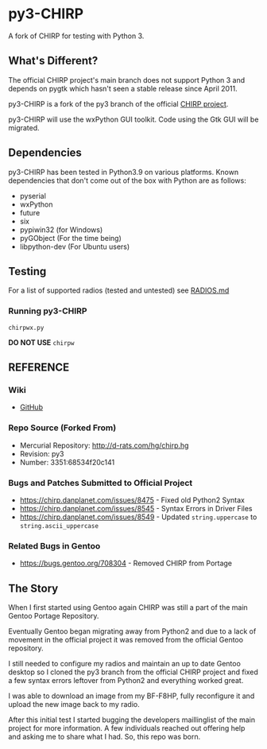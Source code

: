 # py3-CHIRP
A fork of CHIRP for testing with Python 3.

## What's Different?
The official CHIRP project's main branch does not support Python 3 and depends on pygtk which hasn't seen a stable release since April 2011.

py3-CHIRP is a fork of the py3 branch of the official [CHIRP project](https://chirp.danplanet.com/projects/chirp/wiki/Home). 

py3-CHIRP will use the wxPython GUI toolkit. Code using the Gtk GUI will be migrated.

## Dependencies

py3-CHIRP has been tested in Python3.9 on various platforms. Known dependencies that don't come out of the box with Python are as follows:
- pyserial
- wxPython
- future
- six
- pypiwin32 (for Windows)
- pyGObject (For the time being)
- libpython-dev (For Ubuntu users)

## Testing

For a list of supported radios (tested and untested) see [RADIOS.md](https://github.com/mpoletiek/py3-CHIRP/blob/main/RADIOS.md)


### Running py3-CHIRP
`chirpwx.py`

**DO NOT USE** `chirpw`

## REFERENCE

### Wiki
 - [GitHub](https://github.com/mpoletiek/py3-CHIRP/wiki)

### Repo Source (Forked From)

 - Mercurial Repository: http://d-rats.com/hg/chirp.hg
 - Revision: py3
 - Number:	3351:68534f20c141

### Bugs and Patches Submitted to Official Project

 - https://chirp.danplanet.com/issues/8475 - Fixed old Python2 Syntax
 - https://chirp.danplanet.com/issues/8545 - Syntax Errors in Driver Files
 - https://chirp.danplanet.com/issues/8549 - Updated `string.uppercase` to `string.ascii_uppercase`

### Related Bugs in Gentoo

 - https://bugs.gentoo.org/708304 - Removed CHIRP from Portage


## The Story

When I first started using Gentoo again CHIRP was still a part of the main Gentoo Portage Repository.

Eventually Gentoo began migrating away from Python2 and due to a lack of movement in the official project it was removed from the official Gentoo repository. 

I still needed to configure my radios and maintain an up to date Gentoo desktop so I cloned the py3 branch from the official CHIRP project and fixed a few syntax errors leftover from Python2 and everything worked great.

I was able to download an image from my BF-F8HP, fully reconfigure it and upload the new image back to my radio.

After this initial test I started bugging the developers maillinglist of the main project for more information. A few individuals reached out offering help and asking me to share what I had. So, this repo was born. 


